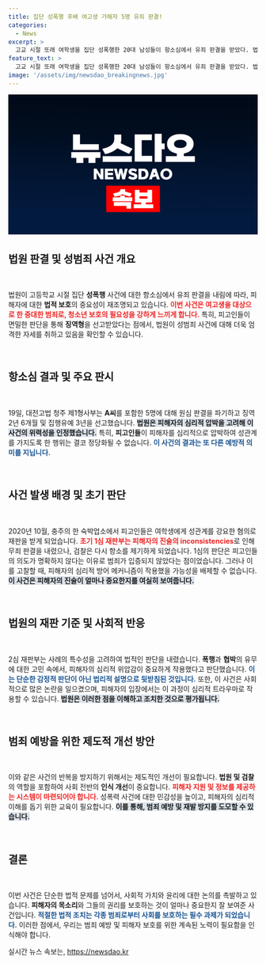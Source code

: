```yaml
---
title: 집단 성폭행 후배 여고생 가해자 5명 유죄 판결!
categories:
  - News
excerpt: >
  고교 시절 또래 여학생을 집단 성폭행한 20대 남성들이 항소심에서 유죄 판결을 받았다. 법원은 징역형과 집행유예를 선고하며, 피해자의 자유 의사를 억압한 정황을 인정했다. 이 사건의 전말이 궁금하다면 클릭해보세요!
feature_text: >
  고교 시절 또래 여학생을 집단 성폭행한 20대 남성들이 항소심에서 유죄 판결을 받았다. 법원은 징역형과 집행유예를 선고하며, 피해자의 자유 의사를 억압한 정황을 인정했다. 이 사건의 전말이 궁금하다면 클릭해보세요!
image: '/assets/img/newsdao_breakingnews.jpg'
---
```


<p><img src="/assets/img/newsdao_breakingnews.jpg" alt="ranknews 속보" /></p>

<h2 data-ke-size="size26">법원 판결 및 성범죄 사건 개요</h2>

<p data-ke-size="size16">&nbsp;</p> 

<p>법원이 고등학교 시절 집단 <b>성폭행</b> 사건에 대한 항소심에서 유죄 판결을 내림에 따라, 피해자에 대한 <b>법적 보호</b>의 중요성이 재조명되고 있습니다. <b><span style="color: #ee2323;">이번 사건은 여고생을 대상으로 한 중대한 범죄로, 청소년 보호의 필요성을 강하게 느끼게 합니다.</span></b> 특히, 피고인들이 면밀한 판단을 통해 <b>징역형</b>을 선고받았다는 점에서, 법원이 성범죄 사건에 대해 더욱 엄격한 자세를 취하고 있음을 확인할 수 있습니다. </p>

<p data-ke-size="size16">&nbsp;</p>

<h2 data-ke-size="size26">항소심 결과 및 주요 판시</h2>

<p data-ke-size="size16">&nbsp;</p> 

<p>19일, 대전고법 청주 제1형사부는 <b>A씨</b>를 포함한 5명에 대해 원심 판결을 파기하고 징역 2년 6개월 및 집행유예 3년을 선고했습니다. <b><span style="background-color: #21538527;">법원은 피해자의 심리적 압박을 고려해 이 사건의 위력성을 인정했습니다.</span></b> 특히, <b>피고인들</b>이 피해자를 심리적으로 압박하여 성관계를 가지도록 한 행위는 결코 정당화될 수 없습니다. <b><span style="color: #1a5490;">이 사건의 결과는 또 다른 예방적 의미를 지닙니다.</span></b></p>

<p data-ke-size="size16">&nbsp;</p>

<h2 data-ke-size="size26">사건 발생 배경 및 초기 판단</h2>

<p data-ke-size="size16">&nbsp;</p> 

<p>2020년 10월, 충주의 한 숙박업소에서 피고인들은 여학생에게 성관계를 강요한 혐의로 재판을 받게 되었습니다. <b><span style="color: #ee2323;">초기 1심 재판부는 피해자의 진술의 inconsistencies</span></b>로 인해 무죄 판결을 내렸으나, 검찰은 다시 항소를 제기하게 되었습니다. 1심의 판단은 피고인들의 의도가 명확하지 않다는 이유로 범죄가 입증되지 않았다는 점이었습니다. 그러나 이를 고찰할 때, 피해자의 심리적 방어 메커니즘이 작용했을 가능성을 배제할 수 없습니다. <b><span style="background-color: #21538527;">이 사건은 피해자의 진술이 얼마나 중요한지를 여실히 보여줍니다.</span></b></p>

<p data-ke-size="size16">&nbsp;</p>

<h2 data-ke-size="size26">법원의 재판 기준 및 사회적 반응</h2>

<p data-ke-size="size16">&nbsp;</p> 

<p>2심 재판부는 사례의 특수성을 고려하여 법적인 판단을 내렸습니다. <b>폭행</b>과 <b>협박</b>의 유무에 대한 고민 속에서, 피해자의 심리적 위압감이 중요하게 작용했다고 판단했습니다. <b><span style="color: #1a5490;">이는 단순한 감정적 판단이 아닌 법리적 설명으로 뒷받침된 것입니다.</span></b> 또한, 이 사건은 사회적으로 많은 논란을 일으켰으며, 피해자의 입장에서는 이 과정이 심리적 트라우마로 작용할 수 있습니다. <b><span style="background-color: #21538527;">법원은 이러한 점을 이해하고 조치한 것으로 평가됩니다.</span></b></p>

<p data-ke-size="size16">&nbsp;</p>

<h2 data-ke-size="size26">범죄 예방을 위한 제도적 개선 방안</h2>

<p data-ke-size="size16">&nbsp;</p> 

<p>이와 같은 사건의 반복을 방지하기 위해서는 제도적인 개선이 필요합니다. <b>법원 및 검찰</b>의 역할을 포함하여 사회 전반의 <b>인식 개선</b>이 중요합니다. <b><span style="color: #ee2323;">피해자 지원 및 정보를 제공하는 시스템이 마련되어야 합니다.</span></b> 성폭력 사건에 대한 민감성을 높이고, 피해자의 심리적 이해를 돕기 위한 교육이 필요합니다. <b><span style="background-color: #21538527;">이를 통해, 범죄 예방 및 재발 방지를 도모할 수 있습니다.</span></b></p>

<p data-ke-size="size16">&nbsp;</p>

<h2 data-ke-size="size26">결론</h2>

<p data-ke-size="size16">&nbsp;</p> 

<p>이번 사건은 단순한 법적 문제를 넘어서, 사회적 가치와 윤리에 대한 논의를 촉발하고 있습니다. <b>피해자의 목소리</b>와 그들의 권리를 보호하는 것이 얼마나 중요한지 잘 보여준 사건입니다. <b><span style="color: #1a5490;">적절한 법적 조치는 각종 범죄로부터 사회를 보호하는 필수 과제가 되었습니다.</span></b> 이러한 점에서, 우리는 범죄 예방 및 피해자 보호를 위한 계속된 노력이 필요함을 인식해야 합니다.</p>
실시간 뉴스 속보는, <a href="https://newsdao.kr" rel="dofollow">https://newsdao.kr</a>


